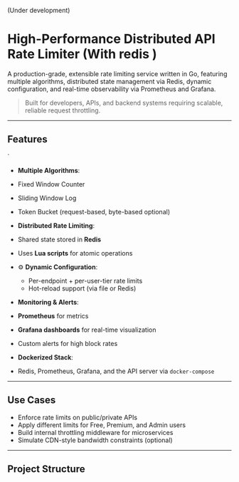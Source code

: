 (Under development)

#  High-Performance Distributed API Rate Limiter (With redis )

A production-grade, extensible rate limiting service written in Go, featuring multiple algorithms, distributed state management via Redis, dynamic configuration, and real-time observability via Prometheus and Grafana.

>  Built for developers, APIs, and backend systems requiring scalable, reliable request throttling.

---

##  Features
`
-  **Multiple Algorithms**:
  -  Fixed Window Counter
  -  Sliding Window Log
  -  Token Bucket (request-based, byte-based optional)
  
-  **Distributed Rate Limiting**:
  - Shared state stored in **Redis**
  - Uses **Lua scripts** for atomic operations

- ⚙ **Dynamic Configuration**:
  - Per-endpoint + per-user-tier rate limits
  - Hot-reload support (via file or Redis)

-  **Monitoring & Alerts**:
  - **Prometheus** for metrics
  - **Grafana dashboards** for real-time visualization
  - Custom alerts for high block rates

-  **Dockerized Stack**:
  - Redis, Prometheus, Grafana, and the API server via `docker-compose`

---

##  Use Cases

- Enforce rate limits on public/private APIs
- Apply different limits for Free, Premium, and Admin users
- Build internal throttling middleware for microservices
- Simulate CDN-style bandwidth constraints (optional)

---

## Project Structure


